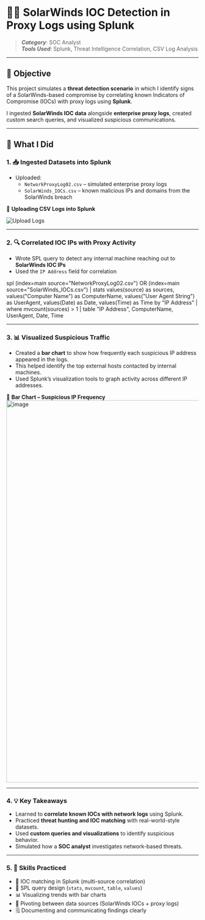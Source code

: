 # 🕵️‍♂️ SolarWinds IOC Detection in Proxy Logs using Splunk

> **_Category_**: SOC Analyst  
> **_Tools Used_**: Splunk, Threat Intelligence Correlation, CSV Log Analysis

---

## 🎯 Objective

This project simulates a **threat detection scenario** in which I identify signs of a SolarWinds-based compromise by correlating known Indicators of Compromise (IOCs) with proxy logs using **Splunk**.

I ingested **SolarWinds IOC data** alongside **enterprise proxy logs**, created custom search queries, and visualized suspicious communications.

---

## 🌱 What I Did

### 1. **📥 Ingested Datasets into Splunk**
- Uploaded:
  - `NetworkProxyLog02.csv` – simulated enterprise proxy logs
  - `SolarWinds_IOCs.csv` – known malicious IPs and domains from the SolarWinds breach

📸 **Uploading CSV Logs into Splunk**

![Upload Logs](./screenshots/upload-logs.png)

---

### 2. **🔍 Correlated IOC IPs with Proxy Activity**
- Wrote SPL query to detect any internal machine reaching out to **SolarWinds IOC IPs**
- Used the `IP Address` field for correlation

spl
(index=main source="NetworkProxyLog02.csv") OR (index=main source="SolarWinds_IOCs.csv")
| stats values(source) as sources, values("Computer Name") as ComputerName, values("User Agent String") as UserAgent, values(Date) as Date, values(Time) as Time by "IP Address"
| where mvcount(sources) > 1
| table "IP Address", ComputerName, UserAgent, Date, Time

---

### 3. **📊 Visualized Suspicious Traffic**

- Created a **bar chart** to show how frequently each suspicious IP address appeared in the logs.
- This helped identify the top external hosts contacted by internal machines.
- Used Splunk’s visualization tools to graph activity across different IP addresses.

📸 **Bar Chart – Suspicious IP Frequency**  
<img width="1918" height="1003" alt="image" src="https://github.com/user-attachments/assets/e3fd73b5-6634-4f7e-8b7f-e205af39352c" />

---

### 4. **💡 Key Takeaways**

- Learned to **correlate known IOCs with network logs** using Splunk.
- Practiced **threat hunting and IOC matching** with real-world-style datasets.
- Used **custom queries and visualizations** to identify suspicious behavior.
- Simulated how a **SOC analyst** investigates network-based threats.

---

### 5. **🧪 Skills Practiced**

- 📌 IOC matching in Splunk (multi-source correlation)
- 🧠 SPL query design (`stats`, `mvcount`, `table`, `values`)
- 📊 Visualizing trends with bar charts
- 🧩 Pivoting between data sources (SolarWinds IOCs + proxy logs)
- 🗒️ Documenting and communicating findings clearly
